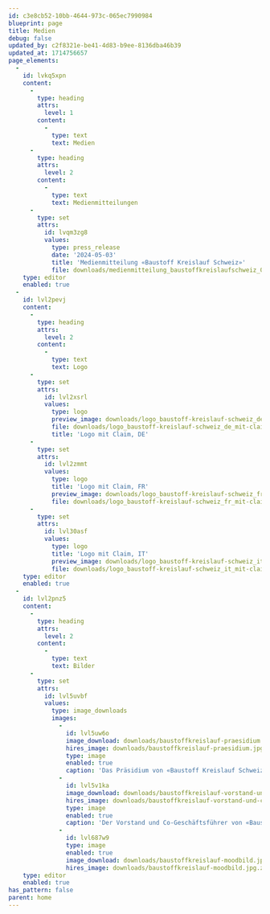 ```yaml
---
id: c3e8cb52-10bb-4644-973c-065ec7990984
blueprint: page
title: Medien
debug: false
updated_by: c2f8321e-be41-4d83-b9ee-8136dba46b39
updated_at: 1714756657
page_elements:
  -
    id: lvkq5xpn
    content:
      -
        type: heading
        attrs:
          level: 1
        content:
          -
            type: text
            text: Medien
      -
        type: heading
        attrs:
          level: 2
        content:
          -
            type: text
            text: Medienmitteilungen
      -
        type: set
        attrs:
          id: lvqm3zg8
          values:
            type: press_release
            date: '2024-05-03'
            title: 'Medienmitteilung «Baustoff Kreislauf Schweiz»'
            file: downloads/medienmitteilung_baustoffkreislaufschweiz_03052024.pdf
    type: editor
    enabled: true
  -
    id: lvl2pevj
    content:
      -
        type: heading
        attrs:
          level: 2
        content:
          -
            type: text
            text: Logo
      -
        type: set
        attrs:
          id: lvl2xsrl
          values:
            type: logo
            preview_image: downloads/logo_baustoff-kreislauf-schweiz_de_mit-claim_farbig_rgb.png
            file: downloads/logo_baustoff-kreislauf-schweiz_de_mit-claim_farbig_cmyk.eps.zip
            title: 'Logo mit Claim, DE'
      -
        type: set
        attrs:
          id: lvl2zmmt
          values:
            type: logo
            title: 'Logo mit Claim, FR'
            preview_image: downloads/logo_baustoff-kreislauf-schweiz_fr_mit-claim_farbig_rgb.png
            file: downloads/logo_baustoff-kreislauf-schweiz_fr_mit-claim_farbig_cmyk.eps.zip
      -
        type: set
        attrs:
          id: lvl30asf
          values:
            type: logo
            title: 'Logo mit Claim, IT'
            preview_image: downloads/logo_baustoff-kreislauf-schweiz_it_mit-claim_farbig_rgb.png
            file: downloads/logo_baustoff-kreislauf-schweiz_it_mit-claim_farbig_cmyk.eps.zip
    type: editor
    enabled: true
  -
    id: lvl2pnz5
    content:
      -
        type: heading
        attrs:
          level: 2
        content:
          -
            type: text
            text: Bilder
      -
        type: set
        attrs:
          id: lvl5uvbf
          values:
            type: image_downloads
            images:
              -
                id: lvl5uw6o
                image_download: downloads/baustoffkreislauf-praesidium.jpg
                hires_image: downloads/baustoffkreislauf-praesidium.jpg.zip
                type: image
                enabled: true
                caption: 'Das Präsidium von «Baustoff Kreislauf Schweiz».'
              -
                id: lvl5v1ka
                image_download: downloads/baustoffkreislauf-vorstand-und-co-geschaeftsfuehrer.jpg
                hires_image: downloads/baustoffkreislauf-vorstand-und-co-geschaeftsfuehrer.jpg.zip
                type: image
                enabled: true
                caption: 'Der Vorstand und Co-Geschäftsführer von «Baustoff Kreislauf Schweiz».'
              -
                id: lvl687w9
                type: image
                enabled: true
                image_download: downloads/baustoffkreislauf-moodbild.jpg
                hires_image: downloads/baustoffkreislauf-moodbild.jpg.zip
    type: editor
    enabled: true
has_pattern: false
parent: home
---
```

